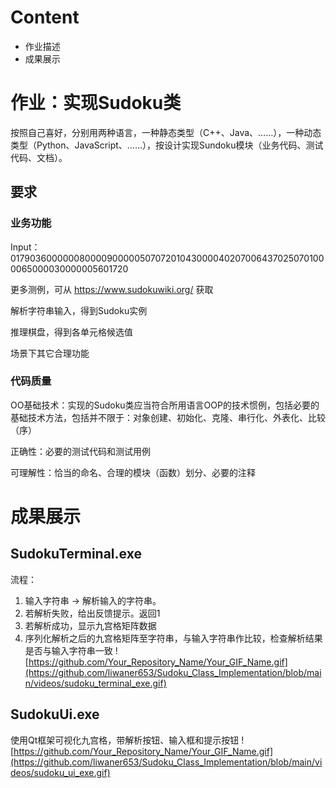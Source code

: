 # Content

- 作业描述
- 成果展示

# 作业：实现Sudoku类

按照自己喜好，分别用两种语言，一种静态类型（C++、Java、……），一种动态类型（Python、JavaScript、……），按设计实现Sundoku模块（业务代码、测试代码、文档）。

## 要求
### 业务功能

Input：017903600000080000900000507072010430000402070064370250701000065000030000005601720 

更多测例，可从 https://www.sudokuwiki.org/ 获取

解析字符串输入，得到Sudoku实例

推理棋盘，得到各单元格候选值

场景下其它合理功能

### 代码质量

OO基础技术：实现的Sudoku类应当符合所用语言OOP的技术惯例，包括必要的基础技术方法，包括并不限于：对象创建、初始化、克隆、串行化、外表化、比较（序）

正确性：必要的测试代码和测试用例

可理解性：恰当的命名、合理的模块（函数）划分、必要的注释

# 成果展示

## SudokuTerminal.exe
流程：
1. 输入字符串 -> 解析输入的字符串。
2. 若解析失败，给出反馈提示。返回1
3. 若解析成功，显示九宫格矩阵数据
4. 序列化解析之后的九宫格矩阵至字符串，与输入字符串作比较，检查解析结果是否与输入字符串一致
![https://github.com/Your_Repository_Name/Your_GIF_Name.gif](https://github.com/liwaner653/Sudoku_Class_Implementation/blob/main/videos/sudoku_terminal_exe.gif)

## SudokuUi.exe
使用Qt框架可视化九宫格，带解析按钮、输入框和提示按钮
![https://github.com/Your_Repository_Name/Your_GIF_Name.gif](https://github.com/liwaner653/Sudoku_Class_Implementation/blob/main/videos/sudoku_ui_exe.gif)
